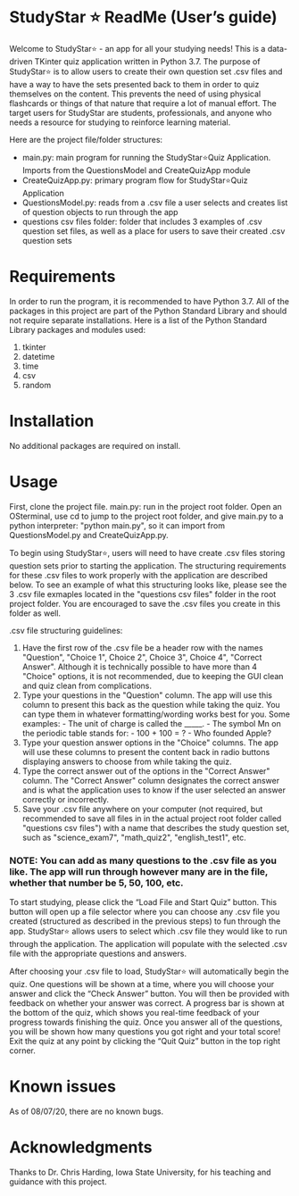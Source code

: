 # StudyStar ⭐️ ReadMe (User’s guide)
Welcome to StudyStar⭐️ - an app for all your studying needs! This is a data-driven TKinter quiz application written in Python 3.7. The purpose of StudyStar⭐️ is to allow users to create their own question set .csv files and have a way to have the sets presented back to them in order to quiz themselves on the content. This prevents the need of using physical flashcards or things of that nature that require a lot of manual effort. The target users for StudyStar are students, professionals, and anyone who needs a resource for studying to reinforce learning material. 

Here are the project file/folder structures:

- main.py: main program for running the StudyStar⭐️Quiz Application. Imports from the QuestionsModel and CreateQuizApp module 
- CreateQuizApp.py: primary program flow for StudyStar⭐️Quiz Application
- QuestionsModel.py: reads from a .csv file a user selects and creates list of question objects to run through the app
- questions csv files folder: folder that includes 3 examples of .csv question set files, as well as a place for users to save their created .csv question sets

# Requirements
In order to run the program, it is recommended to have Python 3.7. All of the packages in this project are part of the Python Standard Library and should not require separate installations. Here is a list of the Python Standard Library packages and modules used:

1. tkinter
2. datetime
3. time
4. csv
5. random

# Installation
No additional packages are required on install.

# Usage
First, clone the project file.
main.py: run in the project root folder. Open an OSterminal, use cd to jump to the project root folder, and give main.py to a python interpreter: "python main.py", so it can import from QuestionsModel.py and CreateQuizApp.py.

To begin using StudyStar⭐️, users will need to have create .csv files storing question sets prior to starting the application. The structuring requirements for these .csv files to work properly with the application are described below. To see an example of what this structuring looks like, please see the 3 .csv file exmaples located in the "questions csv files" folder in the root project folder. You are encouraged to save the .csv files you create in this folder as well.

.csv file structuring guidelines: 
1. Have the first row of the .csv file be a header row with the names "Question", "Choice 1", Choice 2", Choice 3", Choice 4", "Correct Answer". Although it is technically possible to have more than 4 "Choice" options, it is not recommended, due to keeping the GUI clean and quiz clean from complications.
2. Type your questions in the "Question" column. The app will use this column to present this back as the question while taking the quiz. You can type them in whatever formatting/wording works best for you. Some examples:
        - The unit of charge is called the _____.
        - The symbol Mn on the periodic table stands for:
        - 100 + 100 = ?
        - Who founded Apple?
3. Type your question answer options in the "Choice" columns. The app will use these columns to present the content back in radio buttons displaying answers to choose from while taking the quiz.
4. Type the correct answer out of the options in the "Correct Answer" column. The "Correct Answer" column designates the correct answer and is what the application uses to know if the user selected an answer correctly or incorrectly. 
5. Save your .csv file anywhere on your computer (not required, but recommended to save all files in in the actual project root folder called "questions csv files") with a name that describes the study question set, such as "science_exam7", "math_quiz2", "english_test1", etc.

### NOTE: You can add as many questions to the .csv file as you like. The app will run through however many are in the file, whether that number be 5, 50, 100, etc. ###

To start studying, please click the “Load File and Start Quiz” button. This button will open up a file selector where you can choose any .csv file you created (structured as described in the previous steps) to fun through the app. StudyStar⭐️ allows users to select which .csv file they would like to run through the application. The application will populate with the selected .csv file with the appropriate questions and answers.

After choosing your .csv file to load, StudyStar⭐️ will automatically begin the quiz. One questions will be shown at a time, where you will choose your answer and click the “Check Answer” button. You will then be provided with feedback on whether your answer was correct. A progress bar is shown at the bottom of the quiz, which shows you real-time feedback of your progress towards finishing the quiz. Once you answer all of the questions, you will be shown how many questions you got right and your total score! Exit the quiz at any point by clicking the “Quit Quiz” button in the top right corner.

# Known issues
As of 08/07/20, there are no known bugs.

# Acknowledgments
Thanks to Dr. Chris Harding, Iowa State University, for his teaching and guidance with this project. 


